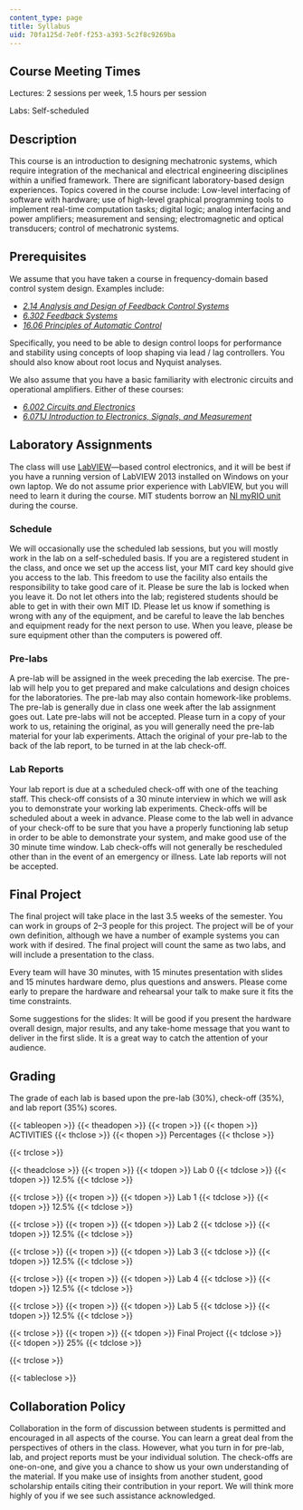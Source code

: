 ```yaml
---
content_type: page
title: Syllabus
uid: 70fa125d-7e0f-f253-a393-5c2f8c9269ba
---
```


Course Meeting Times
--------------------

Lectures: 2 sessions per week, 1.5 hours per session

Labs: Self-scheduled

Description
-----------

This course is an introduction to designing mechatronic systems, which require integration of the mechanical and electrical engineering disciplines within a unified framework. There are significant laboratory-based design experiences. Topics covered in the course include: Low-level interfacing of software with hardware; use of high-level graphical programming tools to implement real-time computation tasks; digital logic; analog interfacing and power amplifiers; measurement and sensing; electromagnetic and optical transducers; control of mechatronic systems.

Prerequisites
-------------

We assume that you have taken a course in frequency-domain based control system design. Examples include:

*   [_2.14 Analysis and Design of Feedback Control Systems_](/courses/2-14-analysis-and-design-of-feedback-control-systems-spring-2014/)
*   [_6.302 Feedback Systems_](/courses/6-302-feedback-systems-spring-2007/)
*   [_16.06 Principles of Automatic Control_](/courses/16-06-principles-of-automatic-control-fall-2012/)

Specifically, you need to be able to design control loops for performance and stability using concepts of loop shaping via lead / lag controllers. You should also know about root locus and Nyquist analyses.

We also assume that you have a basic familiarity with electronic circuits and operational amplifiers. Either of these courses:

*   [_6.002 Circuits and Electronics_](/courses/6-002-circuits-and-electronics-spring-2007/)
*   [_6.071J Introduction to Electronics, Signals, and Measurement_](/courses/6-071j-introduction-to-electronics-signals-and-measurement-spring-2006/)

Laboratory Assignments
----------------------

The class will use [LabVIEW](http://www.ni.com/labview/)—based control electronics, and it will be best if you have a running version of LabVIEW 2013 installed on Windows on your own laptop. We do not assume prior experience with LabVIEW, but you will need to learn it during the course. MIT students borrow an [NI myRIO unit](http://www.ni.com/myrio/) during the course.

### Schedule

We will occasionally use the scheduled lab sessions, but you will mostly work in the lab on a self-scheduled basis. If you are a registered student in the class, and once we set up the access list, your MIT card key should give you access to the lab. This freedom to use the facility also entails the responsibility to take good care of it. Please be sure the lab is locked when you leave it. Do not let others into the lab; registered students should be able to get in with their own MIT ID. Please let us know if something is wrong with any of the equipment, and be careful to leave the lab benches and equipment ready for the next person to use. When you leave, please be sure equipment other than the computers is powered off.

### Pre-labs

A pre-lab will be assigned in the week preceding the lab exercise. The pre-lab will help you to get prepared and make calculations and design choices for the laboratories. The pre-lab may also contain homework-like problems. The pre-lab is generally due in class one week after the lab assignment goes out. Late pre-labs will not be accepted. Please turn in a copy of your work to us, retaining the original, as you will generally need the pre-lab material for your lab experiments. Attach the original of your pre-lab to the back of the lab report, to be turned in at the lab check-off.

### Lab Reports

Your lab report is due at a scheduled check-off with one of the teaching staff. This check-off consists of a 30 minute interview in which we will ask you to demonstrate your working lab experiments. Check-offs will be scheduled about a week in advance. Please come to the lab well in advance of your check-off to be sure that you have a properly functioning lab setup in order to be able to demonstrate your system, and make good use of the 30 minute time window. Lab check-offs will not generally be rescheduled other than in the event of an emergency or illness. Late lab reports will not be accepted.

Final Project
-------------

The final project will take place in the last 3.5 weeks of the semester. You can work in groups of 2–3 people for this project. The project will be of your own definition, although we have a number of example systems you can work with if desired. The final project will count the same as two labs, and will include a presentation to the class.

Every team will have 30 minutes, with 15 minutes presentation with slides and 15 minutes hardware demo, plus questions and answers. Please come early to prepare the hardware and rehearsal your talk to make sure it fits the time constraints.

Some suggestions for the slides: It will be good if you present the hardware overall design, major results, and any take-home message that you want to deliver in the first slide. It is a great way to catch the attention of your audience.

Grading
-------

The grade of each lab is based upon the pre-lab (30%), check-off (35%), and lab report (35%) scores.

{{< tableopen >}}
{{< theadopen >}}
{{< tropen >}}
{{< thopen >}}
ACTIVITIES
{{< thclose >}}
{{< thopen >}}
Percentages
{{< thclose >}}

{{< trclose >}}

{{< theadclose >}}
{{< tropen >}}
{{< tdopen >}}
Lab 0
{{< tdclose >}}
{{< tdopen >}}
12.5%
{{< tdclose >}}

{{< trclose >}}
{{< tropen >}}
{{< tdopen >}}
Lab 1
{{< tdclose >}}
{{< tdopen >}}
12.5%
{{< tdclose >}}

{{< trclose >}}
{{< tropen >}}
{{< tdopen >}}
Lab 2
{{< tdclose >}}
{{< tdopen >}}
12.5%
{{< tdclose >}}

{{< trclose >}}
{{< tropen >}}
{{< tdopen >}}
Lab 3
{{< tdclose >}}
{{< tdopen >}}
12.5%
{{< tdclose >}}

{{< trclose >}}
{{< tropen >}}
{{< tdopen >}}
Lab 4
{{< tdclose >}}
{{< tdopen >}}
12.5%
{{< tdclose >}}

{{< trclose >}}
{{< tropen >}}
{{< tdopen >}}
Lab 5
{{< tdclose >}}
{{< tdopen >}}
12.5%
{{< tdclose >}}

{{< trclose >}}
{{< tropen >}}
{{< tdopen >}}
Final Project
{{< tdclose >}}
{{< tdopen >}}
25%
{{< tdclose >}}

{{< trclose >}}

{{< tableclose >}}

Collaboration Policy
--------------------

Collaboration in the form of discussion between students is permitted and encouraged in all aspects of the course. You can learn a great deal from the perspectives of others in the class. However, what you turn in for pre-lab, lab, and project reports must be your individual solution. The check-offs are one-on-one, and give you a chance to show us your own understanding of the material. If you make use of insights from another student, good scholarship entails citing their contribution in your report. We will think more highly of you if we see such assistance acknowledged.